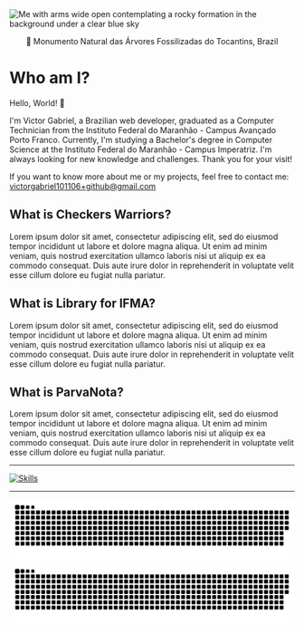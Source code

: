 <img alt="Me with arms wide open contemplating a rocky formation in the background under a clear blue sky" src="public/images/readme.banner.png">

<p align="center">📍 Monumento Natural das Árvores Fossilizadas do Tocantins, Brazil</p>

# Who am I?

Hello, World! 👋

I'm Victor Gabriel, a Brazilian web developer, graduated as a Computer Technician from the Instituto Federal do Maranhão - Campus Avançado Porto Franco. Currently, I'm studying a Bachelor's degree in Computer Science at the Instituto Federal do Maranhão - Campus Imperatriz. I'm always looking for new knowledge and challenges. Thank you for your visit!

If you want to know more about me or my projects, feel free to contact me: victorgabriel101106+github@gmail.com

## What is Checkers Warriors?

Lorem ipsum dolor sit amet, consectetur adipiscing elit, sed do eiusmod tempor incididunt ut labore et dolore magna aliqua. Ut enim ad minim veniam, quis nostrud exercitation ullamco laboris nisi ut aliquip ex ea commodo consequat. Duis aute irure dolor in reprehenderit in voluptate velit esse cillum dolore eu fugiat nulla pariatur.

## What is Library for IFMA?

Lorem ipsum dolor sit amet, consectetur adipiscing elit, sed do eiusmod tempor incididunt ut labore et dolore magna aliqua. Ut enim ad minim veniam, quis nostrud exercitation ullamco laboris nisi ut aliquip ex ea commodo consequat. Duis aute irure dolor in reprehenderit in voluptate velit esse cillum dolore eu fugiat nulla pariatur.

## What is ParvaNota?

Lorem ipsum dolor sit amet, consectetur adipiscing elit, sed do eiusmod tempor incididunt ut labore et dolore magna aliqua. Ut enim ad minim veniam, quis nostrud exercitation ullamco laboris nisi ut aliquip ex ea commodo consequat. Duis aute irure dolor in reprehenderit in voluptate velit esse cillum dolore eu fugiat nulla pariatur.

---

[![Skills](https://skillicons.dev/icons?i=nodejs,nextjs,react,ts,js,html,css,tailwind,docker,postgres,redis,git,vscode,linux)](https://skillicons.dev)

---

![github contribution grid snake animation](https://raw.githubusercontent.com/Victor101106/Victor101106/output/github-contribution-grid-snake-dark.svg#gh-dark-mode-only)
![github contribution grid snake animation](https://raw.githubusercontent.com/Victor101106/Victor101106/output/github-contribution-grid-snake.svg#gh-light-mode-only)

